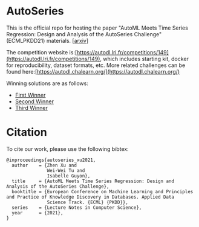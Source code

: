 # AutoSeries
This is the official repo for hosting the paper "AutoML Meets Time Series Regression: Design and Analysis of the AutoSeries Challenge" (ECMLPKDD21) materials. [[arxiv](http://arxiv.org/abs/2107.13186)]

The competition website is:[https://autodl.lri.fr/competitions/149](https://autodl.lri.fr/competitions/149), which includes starting kit, docker for reproducibility, dataset formats, etc. More related challenges can be found here:[https://autodl.chalearn.org/](https://autodl.chalearn.org/)

Winning solutions are as follows:
- [First Winner](https://github.com/DenisVorotyntsev/AutoSeries)
- [Second Winner](https://github.com/DeepBlueAI/AutoSeries)
- [Third Winner](https://github.com/DeepWisdom/AutoSeries2019)

# Citation
To cite our work, please use the following bibtex:

```
@inproceedings{autoseries_xu2021,
  author    = {Zhen Xu and
               Wei-Wei Tu and
               Isabelle Guyon},
  title     = {AutoML Meets Time Series Regression: Design and Analysis of the AutoSeries Challenge},
  booktitle = {European Conference on Machine Learning and Principles and Practice of Knowledge Discovery in Databases. Applied Data
               Science Track. {ECML} {PKDD}},
  series    = {Lecture Notes in Computer Science},
  year      = {2021},
}
```
